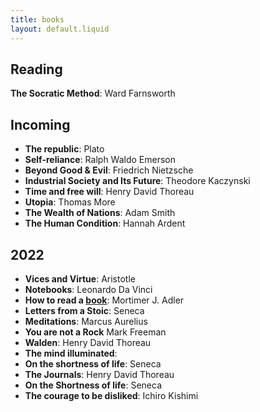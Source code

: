 ```yaml
---
title: books
layout: default.liquid
---
```


## Reading

**The Socratic Method**: Ward Farnsworth

## Incoming

- **The republic**: Plato
- **Self-reliance**: Ralph Waldo Emerson
- **Beyond Good & Evil**: Friedrich Nietzsche
- **Industrial Society and Its Future**: Theodore Kaczynski
- **Time and free will**: Henry David Thoreau
- **Utopia**: Thomas More
- **The Wealth of Nations**: Adam Smith
- **The Human Condition**: Hannah Ardent 

## 2022

- **Vices and Virtue**: Aristotle 
- **Notebooks**: Leonardo Da Vinci
- **How to read a <a href='reading.html'>book</a>**: Mortimer J. Adler
- **Letters from a Stoic**: Seneca
- **Meditations**: Marcus Aurelius
- **You are not a Rock** Mark Freeman
- **Walden**: Henry David Thoreau
- **The mind illuminated**: 
- **On the shortness of life**: Seneca
- **The Journals**: Henry David Thoreau 
- **On the Shortness of life**: Seneca 
- **The courage to be disliked**: Ichiro Kishimi

